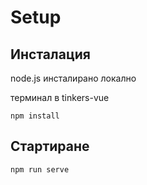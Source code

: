 # Setup

## Инсталация

node.js инсталирано локално

терминал в tinkers-vue

`npm install`

## Стартиране

`npm run serve`

